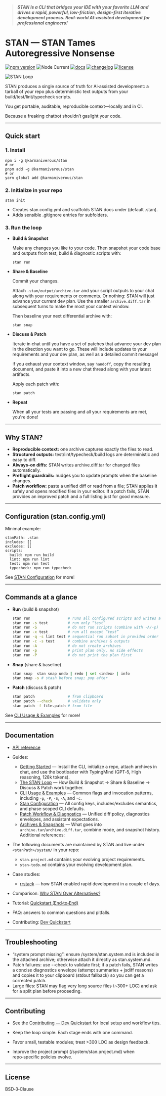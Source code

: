 > **_STAN is a CLI that bridges your IDE with your favorite LLM and drives a rapid, powerful, low-friction, design-first iterative development process. Real-world AI-assisted development for professional engineers!_**

# STAN — STAN Tames Autoregressive Nonsense

[![npm version](https://img.shields.io/npm/v/@karmaniverous/stan.svg)](https://www.npmjs.com/package/@karmaniverous/stan) ![Node Current](https://img.shields.io/node/v/@karmaniverous/stan) <!-- TYPEDOC_EXCLUDE --> [![docs](https://img.shields.io/badge/docs-website-blue)](https://docs.karmanivero.us/stan) [![changelog](https://img.shields.io/badge/changelog-latest-blue.svg)](https://github.com/karmaniverous/stan/tree/main/CHANGELOG.md)<!-- /TYPEDOC_EXCLUDE --> [![license](https://img.shields.io/badge/license-BSD--3--Clause-blue.svg)](https://github.com/karmaniverous/stan/tree/main/LICENSE.md)

![STAN Loop](https://github.com/karmaniverous/stan/raw/main/assets/stan-loop.png)

STAN produces a single source of truth for AI‑assisted development: a tarball of your repo plus deterministic text outputs from your build/test/lint/typecheck scripts.

You get portable, auditable, reproducible context—locally and in CI.

Because a freaking chatbot shouldn’t gaslight your code.

---

## Quick start

### 1. Install

```
npm i -g @karmaniverous/stan
# or
pnpm add -g @karmaniverous/stan
# or
yarn global add @karmaniverous/stan
```

### 2. Initialize in your repo

```
stan init
```

- Creates stan.config.yml and scaffolds STAN docs under <stanPath> (default .stan).
- Adds sensible .gitignore entries for <stanPath> subfolders.

### 3. Run the loop

- **Build & Snapshot**

  Make any changes you like to your code. Then snapshot your code base and outputs from test, build & diagnostic scripts with:

  ```
  stan run
  ```

- **Share & Baseline**

  Commit your changes.

  Attach `.stan/output/archive.tar` and your script outputs to your chat along with your requirements or comments. Or nothing: STAN will just advance your current dev plan. Use the smaller `archive.diff.tar` in subsequent turns to make the most your context window.

  Then baseline your next differential archive with:

  ```
  stan snap
  ```

- **Discuss & Patch**

  Iterate in chat until you have a set of patches that advance your dev plan in the direction you want to go. These will include updates to your requirements and your dev plan, as well as a detailed commit message!

  If you exhaust your context window, say `handoff`, copy the resulting document, and paste it into a new chat thread along with your latest artifacts.

  Apply each patch with:

  ```
  stan patch
  ```

- **Repeat**

  When all your tests are passing and all your requirements are met, you're done!

---

## Why STAN?

- **Reproducible context:** one archive captures exactly the files to read.
- **Structured outputs:** test/lint/typecheck/build logs are deterministic and easy to diff.
- **Always‑on diffs:** STAN writes archive.diff.tar for changed files automatically.
- **Preflight guardrails:** nudges you to update prompts when the baseline changes.
- **Patch workflow:** paste a unified diff or read from a file; STAN applies it safely and opens modified files in your editor. If a patch fails, STAN provides an improved patch and a full listing just for good measure.

---

## Configuration (stan.config.yml)

Minimal example:

```
stanPath: .stan
includes: []
excludes: []
scripts:
  build: npm run build
  lint: npm run lint
  test: npm run test
  typecheck: npm run typecheck
```

See [STAN Configuration](https://docs.karmanivero.us/stan/documents/Stan_Configuration.html) for more!

---

## Commands at a glance

- **Run** (build & snapshot)
  ```bash
  stan run                 # runs all configured scripts and writes archives
  stan run -s test         # run only “test”
  stan run -S              # do not run scripts (combine with -A/-p)
  stan run -x test         # run all except “test”
  stan run -q -s lint test # sequential run subset in provided order
  stan run -c -s test      # combine archives & outputs
  stan run -A              # do not create archives
  stan run -p              # print plan only, no side effects
  stan run -P              # do not print the plan first
  ```
- **Snap** (share & baseline)
  ```bash
  stan snap  stan snap undo | redo | set <index> | info
  stan snap -s # stash before snap; pop after
  ```
- **Patch** (discuss & patch)
  ```bash
  stan patch               # from clipboard
  stan patch --check       # validate only
  stan patch -f file.patch # from file
  ```

See [CLI Usage & Examples](https://docs.karmanivero.us/stan/documents/CLI_Usage___Examples.html) for more!

---

## Documentation

- [API reference](https://docs.karmanivero.us/stan)
- Guides:
  - [Getting Started](https://docs.karmanivero.us/stan/documents/Getting_Started.html) — Install the CLI, initialize a repo, attach archives in chat, and use the bootloader with TypingMind (GPT‑5, High reasoning, 128k tokens).
  - [The STAN Loop](https://docs.karmanivero.us/stan/documents/The_STAN_Loop.html) — How Build & Snapshot → Share & Baseline → Discuss & Patch work together.
  - [CLI Usage & Examples](https://docs.karmanivero.us/stan/documents/CLI_Usage___Examples.html) — Common flags and invocation patterns, including `-p`, `-P`, `-S`, `-A`, and `-c`.
  - [Stan Configuration](https://docs.karmanivero.us/stan/documents/Stan_Configuration.html) — All config keys, includes/excludes semantics, and phase‑scoped CLI defaults.
  - [Patch Workflow & Diagnostics](https://docs.karmanivero.us/stan/documents/Patch_Workflow___FEEDBACK.html) — Unified diff policy, diagnostics envelopes, and assistant expectations.
  - [Archives & Snapshots](https://docs.karmanivero.us/stan/documents/Archives___Snapshots.html) — What goes into `archive.tar`/`archive.diff.tar`, combine mode, and snapshot history. Additional references:

- The following documents are maintained by STAN and live under `<stanPath>/system/` in your repo:
  - `stan.project.md` contains your evolving project requirements.
  - `stan-todo.md` contains your evolving development plan.
- Case studies:
  - [rrstack](https://docs.karmanivero.us/stan/documents/Case_Study_%E2%80%94_rrstack.html) — how STAN enabled rapid development in a couple of days.
- Comparison: [Why STAN Over Alternatives?](https://docs.karmanivero.us/stan/documents/Why_STAN_Over_Alternatives_.html)
- Tutorial: [Quickstart (End‑to‑End)](<https://docs.karmanivero.us/stan/documents/Tutorial_%E2%80%94_Quickstart_(End%E2%80%91to%E2%80%91End).html>)
- FAQ: answers to common questions and pitfalls.
- Contributing: [Dev Quickstart](https://docs.karmanivero.us/stan/documents/Contributing_%E2%80%94_Dev_Quickstart.html)

---

## Troubleshooting

- “system prompt missing”: ensure <stanPath>/system/stan.system.md is included in the attached archive; otherwise attach it directly as stan.system.md.
- Patch failures: use --check to validate first; if a patch fails, STAN writes a concise diagnostics envelope (attempt summaries + jsdiff reasons) and copies it to your clipboard (stdout fallback) so you can get a corrected patch.
- Large files: STAN may flag very long source files (~300+ LOC) and ask for a split plan before proceeding.

---

## Contributing

- See the [Contributing — Dev Quickstart](https://docs.karmanivero.us/stan/documents/Contributing_%E2%80%94_Dev_Quickstart.html) for local setup and workflow tips.

- Keep the loop simple. Each stage ends with one command.
- Favor small, testable modules; treat >300 LOC as design feedback.
- Improve the project prompt (<stanPath>/system/stan.project.md) when repo‑specific policies evolve.

---

## License

BSD‑3‑Clause
